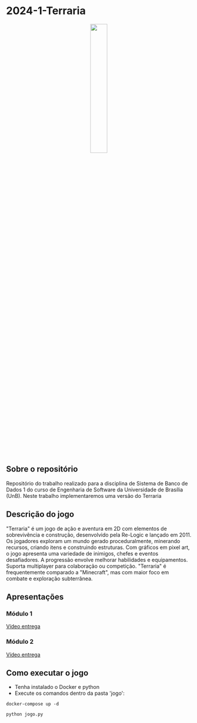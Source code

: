 # 2024-1-Terraria

<div align="center">
<img src= "https://github.com/user-attachments/assets/2df55587-638b-484e-abf8-d5e00b42ccd3" width = "30%" height = "30%">
</div>

## Sobre o repositório
Repositório do trabalho realizado para a disciplina de Sistema de Banco de Dados 1 do curso de Engenharia de Software da Universidade de Brasília (UnB). Neste trabalho implementaremos uma versão do Terraria

## Descrição do jogo
"Terraria" é um jogo de ação e aventura em 2D com elementos de sobrevivência e construção, desenvolvido pela Re-Logic e lançado em 2011. Os jogadores exploram um mundo gerado proceduralmente, minerando recursos, criando itens e construindo estruturas. Com gráficos em pixel art, o jogo apresenta uma variedade de inimigos, chefes e eventos desafiadores. A progressão envolve melhorar habilidades e equipamentos. Suporta multiplayer para colaboração ou competição. "Terraria" é frequentemente comparado a "Minecraft", mas com maior foco em combate e exploração subterrânea.

## Apresentações

### Módulo 1
[Vídeo entrega](https://youtu.be/RRNDiqiHrS4)

### Módulo 2
[Vídeo entrega](https://youtu.be/iCeee5K-8Aw)

## Como executar o jogo

* Tenha instalado o Docker e python
* Execute os comandos dentro da pasta 'jogo':

```
docker-compose up -d
```
```
python jogo.py
```
